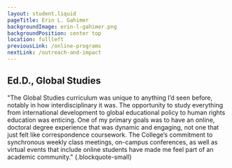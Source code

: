 ```yaml
---
layout: student.liquid
pageTitle: Erin L. Gahimer
backgroundImage: erin-l-gahimer.png
backgroundPosition: center top
location: fullleft
previousLink: /online-programs
nextLink: /outreach-and-impact
---
```


## Ed.D., Global Studies 

"The Global Studies curriculum was unique to anything I’d seen before, notably in how interdisciplinary it was. The opportunity to study everything from international development to global educational policy to human rights education was enticing. One of my primary goals was to have an online, doctoral degree experience that was dynamic and engaging, not one that just felt like correspondence coursework. The College’s commitment to synchronous weekly class meetings, on-campus conferences, as well as virtual events that include online students have made me feel part of an academic community." {.blockquote-small}